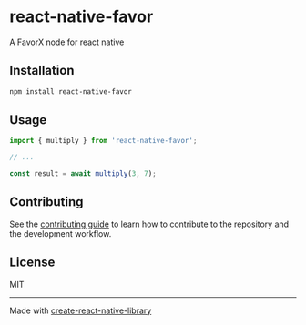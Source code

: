 # react-native-favor

A FavorX node for react native

## Installation

```sh
npm install react-native-favor
```

## Usage

```js
import { multiply } from 'react-native-favor';

// ...

const result = await multiply(3, 7);
```

## Contributing

See the [contributing guide](CONTRIBUTING.md) to learn how to contribute to the repository and the development workflow.

## License

MIT

---

Made with [create-react-native-library](https://github.com/callstack/react-native-builder-bob)
